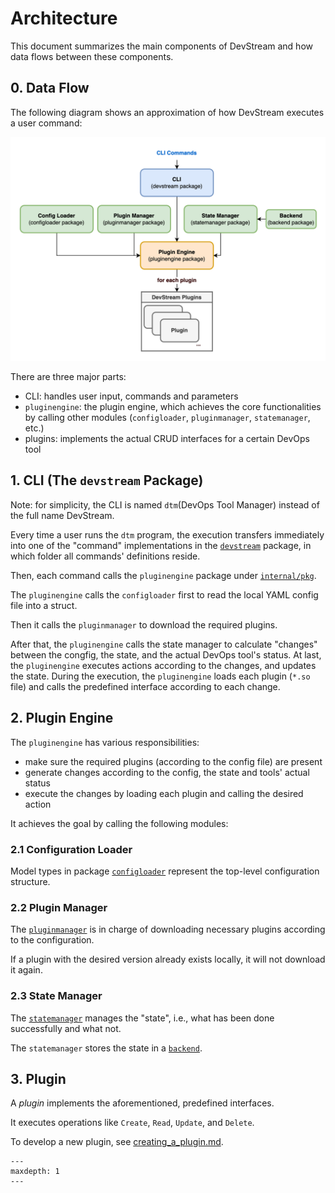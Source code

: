 # Architecture

This document summarizes the main components of DevStream and how data flows between these components.

## 0. Data Flow

The following diagram shows an approximation of how DevStream executes a user command:

![DevStream Architecture Diagram](./images/architecture-overview.png)

There are three major parts:

- CLI: handles user input, commands and parameters
- `pluginengine`: the plugin engine, which achieves the core functionalities by calling other modules (`configloader`, `pluginmanager`, `statemanager`, etc.)
- plugins: implements the actual CRUD interfaces for a certain DevOps tool

## 1. CLI (The `devstream` Package)

Note: for simplicity, the CLI is named `dtm`(DevOps Tool Manager) instead of the full name DevStream.

Every time a user runs the `dtm` program, the execution transfers immediately into one of the "command" implementations in the [`devstream`](https://github.com/merico-dev/stream/tree/main/cmd/devstream) package, in which folder all commands' definitions reside.

Then, each command calls the `pluginengine` package under [`internal/pkg`](https://github.com/merico-dev/stream/tree/main/internal/pkg/pluginengine).

The `pluginengine` calls the `configloader` first to read the local YAML config file into a struct.

Then it calls the `pluginmanager` to download the required plugins.

After that, the `pluginengine` calls the state manager to calculate "changes" between the congfig, the state, and the actual DevOps tool's status. At last, the `pluginengine` executes actions according to the changes, and updates the state. During the execution, the `pluginengine` loads each plugin (`*.so` file) and calls the predefined interface according to each change.

## 2. Plugin Engine

The `pluginengine` has various responsibilities:

- make sure the required plugins (according to the config file) are present 
- generate changes according to the config, the state and tools' actual status
- execute the changes by loading each plugin and calling the desired action

It achieves the goal by calling the following modules:

### 2.1 Configuration Loader

Model types in package [`configloader`](https://github.com/merico-dev/stream/blob/main/internal/pkg/configloader/config.go#L19) represent the top-level configuration structure.

### 2.2 Plugin Manager

The [`pluginmanager`](https://github.com/merico-dev/stream/blob/main/internal/pkg/pluginmanager/manager.go) is in charge of downloading necessary plugins according to the configuration.

If a plugin with the desired version already exists locally, it will not download it again.

### 2.3 State Manager

The [`statemanager`](https://github.com/merico-dev/stream/blob/main/internal/pkg/statemanager/manager.go) manages the "state", i.e., what has been done successfully and what not.

The `statemanager` stores the state in a [`backend`](https://github.com/merico-dev/stream/blob/main/internal/pkg/backend/backend.go).

## 3. Plugin

A _plugin_ implements the aforementioned, predefined interfaces.

It executes operations like `Create`, `Read`, `Update`, and `Delete`.

To develop a new plugin, see [creating_a_plugin.md](./creating_a_plugin.md).

```{toctree}
---
maxdepth: 1
---
```